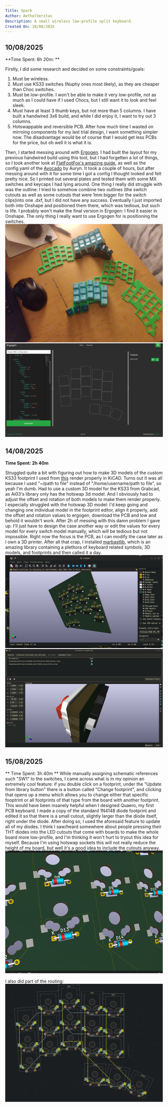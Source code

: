 ```yaml
---
Title: Spark 
Author: AethelVeritas
Description: A small wireless low-profile split keyboard.
Created On: 10/08/2025 
---
```


## 10/08/2025
**Time Spent: 6h 20m: **

Firstly, I did some research and decided on some constraints/goals:
1. Must be wireless.
2. Must use KS33 switches (Nuphy ones most likely), as they are cheaper than Choc switches.
3. Must be low-profile. I won't be able to make it very low-profile, not as much as I could have if I used Chocs, but I still want it to look and feel sleek. 
4. Must have at least 3 thumb keys, but not more than 5 columns. I have built a handwired 3x6 build, and while I did enjoy it, I want to try out 3 columns.
5. Hotswappable and reversible PCB. After how much time I wasted on mirroing components for my last trial design, I want something simpler now. The disadvantage would be of course that I would get less PCBs for the price, but oh well it is what it is.

Then, I started messing around with [Ergogen](https://ergogen.ceoloide.com/). I had built the layout for my previous handwired build using this tool, but I had forgetten a lot of things, so I took another look at [FlatFootFox's amazing guide](https://flatfootfox.com/ergogen-introduction/), as well as the config.yaml of the [Avocado](https://github.com/auryn31/avocado) by Auryn. It took a couple of hours, but after messing around with it for some time I got a config I thought looked and felt pretty nice. So I printed out several plates and tested them  with some MX switches and keycaps I had lying around. One thing I really did struggle with was the outline: I tried to somehow combine two outlines (the switch cutouts as well as some cutouts that were 1mm bigger for the switch clips)into one .dxf, but I did not have any success. Eventually I just imported both into Onshape and positioned them there, which was tedious, but such is life. I probably won't make the final version in Ergogen: I find it easier in Onshape. The only thing I really want to use Ergogen for is positioning the switches. 
![image](pics/test_plates.jpg)
![image](pics/ergogen_layout.jpg)

## 14/08/2025
**Time Spent: 2h 40m**

Struggled quite a bit with figuring out how to make 3D models of the custom KS33 footprint I used from [this](https://github.com/ceoloide/ergogen-footprints) render properly in KiCAD. Turns out it was all because I used "~/path to file" instead of "/home/username/path to file", so yeah I'm dumb. Had to use a custom 3D model for the KS33 from Grabcad, as Ai03's library only has the hotswap 3d model. And I obviously had to adjust the offset and rotation of both models to make them render properly. I especially struggled with the hotswap 3D model: I'd keep going and changing one individual model in the footprint editor, align it properly, add the offset and rotation values to ergogen, download the PCB and low and behold it wouldn't work. After 2h of messing with this damn problem I gave up. I'll just have to design the case another way or edit the values for every model for every switch model manually, which will be tedious but not impossible. Right now the focus is the PCB, as I can modify the case later as I own a 3D printer.
After all that crap, I installed [marbastlib](https://github.com/ebastler/marbastlib), which is an amazing library containing a plethora of keyboard related symbols, 3D models, and footprints and then called it a day.
![image](pics/3Dviewer_misaligned_hotswap.png)
![image](pics/footprinteditor_aligned_hotswap.png) 

## 15/08/2025
** Time Spent: 3h 40m **
While manually assigning schematic references such "SW1" to the switches, I came across what is in my opinion an extremely cool feature: if you double click on a footprint, under the "Update from library button" there is a button called "Change footprint", and clicking that opens up a menu which allows you to change either that specific fooptrint or all footprints of that type from the board with another footprint. This would have been insanely helpful when I designed Quaero, my first PCB keyboard. I made a copy of the standard 1N4148 diode footprint and edited it so that there is a small cutout, slightly larger than the diode itself, right under the diode. After doing so, I used the aforesaid feature to update all of my diodes. I think I saw/heard somewhere about people pressing their THT diodes into the LED cutouts that come with boards to make the whole board more low-profile, and I'm thinking it won't hurt to tryout this idea for myself. Because I'm using hotswap sockets this will not really reduce the height of my board, but well it's a good idea to include the cutouts anyway. 
![image](pics/diode_cutouts.png)

I also did part of the routing:
![image](pics/routing1.png)

